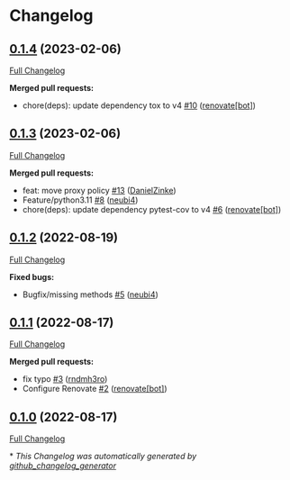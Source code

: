 # Changelog

## [0.1.4](https://github.com/T-Systems-MMS/fortilib/tree/0.1.4) (2023-02-06)

[Full Changelog](https://github.com/T-Systems-MMS/fortilib/compare/0.1.3...0.1.4)

**Merged pull requests:**

- chore\(deps\): update dependency tox to v4 [\#10](https://github.com/T-Systems-MMS/fortilib/pull/10) ([renovate[bot]](https://github.com/apps/renovate))

## [0.1.3](https://github.com/T-Systems-MMS/fortilib/tree/0.1.3) (2023-02-06)

[Full Changelog](https://github.com/T-Systems-MMS/fortilib/compare/0.1.2...0.1.3)

**Merged pull requests:**

- feat: move proxy policy [\#13](https://github.com/T-Systems-MMS/fortilib/pull/13) ([DanielZinke](https://github.com/DanielZinke))
- Feature/python3.11 [\#8](https://github.com/T-Systems-MMS/fortilib/pull/8) ([neubi4](https://github.com/neubi4))
- chore\(deps\): update dependency pytest-cov to v4 [\#6](https://github.com/T-Systems-MMS/fortilib/pull/6) ([renovate[bot]](https://github.com/apps/renovate))

## [0.1.2](https://github.com/T-Systems-MMS/fortilib/tree/0.1.2) (2022-08-19)

[Full Changelog](https://github.com/T-Systems-MMS/fortilib/compare/0.1.1...0.1.2)

**Fixed bugs:**

- Bugfix/missing methods [\#5](https://github.com/T-Systems-MMS/fortilib/pull/5) ([neubi4](https://github.com/neubi4))

## [0.1.1](https://github.com/T-Systems-MMS/fortilib/tree/0.1.1) (2022-08-17)

[Full Changelog](https://github.com/T-Systems-MMS/fortilib/compare/0.1.0...0.1.1)

**Merged pull requests:**

- fix typo [\#3](https://github.com/T-Systems-MMS/fortilib/pull/3) ([rndmh3ro](https://github.com/rndmh3ro))
- Configure Renovate [\#2](https://github.com/T-Systems-MMS/fortilib/pull/2) ([renovate[bot]](https://github.com/apps/renovate))

## [0.1.0](https://github.com/T-Systems-MMS/fortilib/tree/0.1.0) (2022-08-17)

[Full Changelog](https://github.com/T-Systems-MMS/fortilib/compare/433995dd2defe4bdcbb81736135cfe5517b35982...0.1.0)



\* *This Changelog was automatically generated by [github_changelog_generator](https://github.com/github-changelog-generator/github-changelog-generator)*
